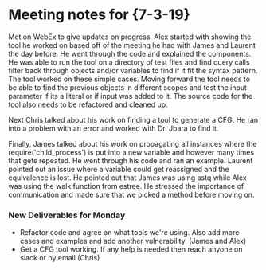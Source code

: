 # Meeting notes for {7-3-19}
Met on WebEx to give updates on progress. Alex started with showing the tool he worked on based off of the meeting he had with James and Laurent the day before. He went through the code and explained the components. He was able to run the tool on a directory of test files and find query calls filter back through objects and/or variables to find if it fit the syntax pattern. The tool worked on these simple cases. Moving forward the tool needs to be able to find the previous objects in different scopes and test the input parameter if its a literal or if input was added to it. The source code for the tool also needs to be refactored and cleaned up. 

Next Chris talked about his work on finding a tool to generate a CFG. He ran into a problem with an error and worked with Dr. Jbara to find it. 

Finally, James talked about his work on propagating all instances where the require('child_process') is put into a new variable and however many times that gets repeated. He went through his code and ran an example. Laurent pointed out an issue where a variable could get reassigned and the equivalence is lost. He pointed out that James was using astq while Alex was using the walk function from estree. He stressed the importance of communication and made sure that we picked a method before moving on.

### New Deliverables for Monday
- Refactor code and agree on what tools we're using. Also add more cases and examples and add another vulnerability. (James and Alex)
- Get a CFG tool working. If any help is needed then reach anyone on slack or by email (Chris) 